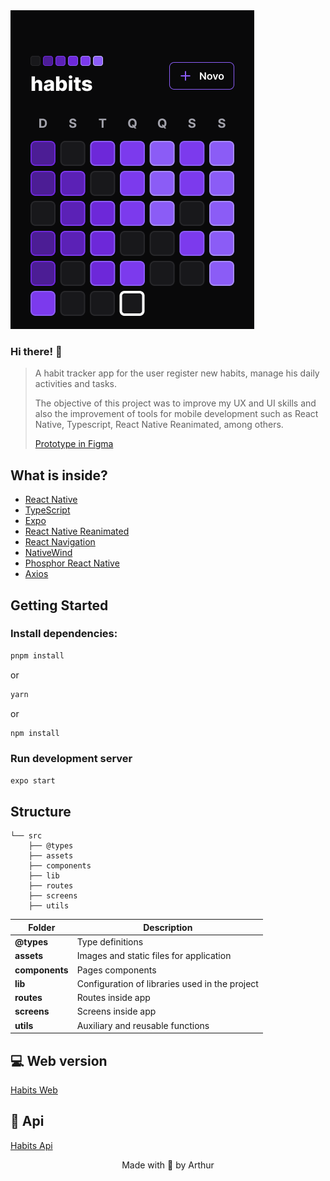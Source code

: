 <img src="./assets/readme.png" alt="readme image" />

### Hi there! 👋

> A habit tracker app for the user register new habits, manage his daily activities and tasks.
>
> The objective of this project was to improve my UX and UI skills and also the improvement of tools for mobile development such as React Native, Typescript, React Native Reanimated, among others.
>
> [Prototype in Figma](https://www.figma.com/file/Cby00zt7Uwe8pBx0JfrEj8/Habits-(i)-(Community)?type=design)

## What is inside?

- [React Native](https://reactnative.dev/)
- [TypeScript](https://www.typescriptlang.org/)
- [Expo](https://expo.dev/)
- [React Native Reanimated](https://docs.swmansion.com/react-native-reanimated/)
- [React Navigation](https://reactnavigation.org/)
- [NativeWind](https://www.nativewind.dev/)
- [Phosphor React Native](https://phosphoricons.com/)
- [Axios](https://axios-http.com/ptbr/docs/intro)

## Getting Started

### Install dependencies:

```bash
pnpm install
```

or

```bash
yarn
```

or

```bash
npm install
```

### Run development server

```bash
expo start
```

## Structure

```
└── src
    ├── @types
    ├── assets
    ├── components
    ├── lib
    ├── routes
    ├── screens
    ├── utils
```

| Folder         | Description                                          |
| ----------     | -------------------------------------------          |
| **@types**     | Type definitions                                     |
| **assets**     | Images and static files for application              |
| **components** | Pages components                                     |
| **lib**        | Configuration of libraries used in the project       |
| **routes**     | Routes inside app                                    |
| **screens**    | Screens inside app                                   |
| **utils**      | Auxiliary and reusable functions                     |

## 💻 Web version

[Habits Web](https://github.com/arthurlbo/habits/tree/main/web)

## 🚀 Api

[Habits Api](https://github.com/arthurlbo/habits/tree/main/server)

<p align="center">Made with 🤍 by Arthur</p>
